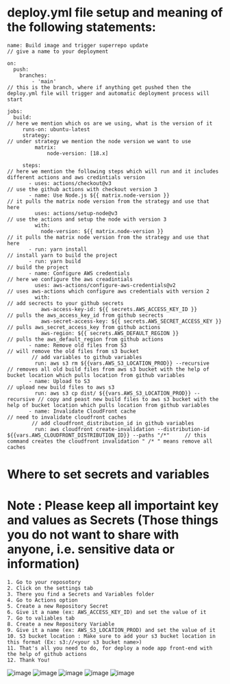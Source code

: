 # deploy.yml file setup and meaning of the following statements:

    name: Build image and trigger superrepo update                           // give a name to your deployment
    
    on:
      push:
        branches: 
            - 'main'                                                        // this is the branch, where if anything get pushed then the deploy.yml file will trigger and automatic deployment process will start 
    
    jobs:
      build:                                                                // here we mention which os are we using, what is the version of it 
         runs-on: ubuntu-latest  
         strategy:                                                          // under strategy we mention the node version we want to use 
             matrix:
                 node-version: [18.x]

         steps:                                                             // here we mention the following steps which will run and it includes different actions and aws credintials version
           - uses: actions/checkout@v3                                      // use the github actions with checkout version 3
           - name: Use Node.js ${{ matrix.node-version }}                   // it pulls the matrix node version from the strategy and use that here
             uses: actions/setup-node@v3                                    // use the actions and setup the node with version 3
             with:
               node-version: ${{ matrix.node-version }}                     // it pulls the matrix node version from the strategy and use that here
           - run: yarn install                                              // install yarn to build the project
           - run: yarn build                                                // build the project
           - name: Configure AWS credentials                                // here we configure the aws creadintials
             uses: aws-actions/configure-aws-credentials@v2                 // uses aws-actions which configure aws credentials with version 2
             with:                                                          // add secrects to your github secrets
               aws-access-key-id: ${{ secrets.AWS_ACCESS_KEY_ID }}          // pulls the aws_access_key_id from github secrects
               aws-secret-access-key: ${{ secrets.AWS_SECRET_ACCESS_KEY }}  // pulls aws_secret_access_key from github actions 
               aws-region: ${{ secrets.AWS_DEFAULT_REGION }}                // pulls the aws_default_region from github actions
           - name: Remove old files from S3                                 // will remove the old files from s3 bucket
            // add variables to github variables 
             run: aws s3 rm ${{vars.AWS_S3_LOCATION_PROD}} --recursive      // removes all old build files from aws s3 bucket with the help of bucket location which pulls location from github variables
           - name: Upload to S3                                             // upload new build files to aws s3
             run: aws s3 cp dist/ ${{vars.AWS_S3_LOCATION_PROD}} --recursive // copy and peast new build files to aws s3 bucket with the help of bucket location which pulls location from github variables
           - name: Invalidate CloudFront cache                              // need to invalidate cloudfront caches
            // add cloudfront_distribution_id in github variables
             run: aws cloudfront create-invalidation --distribution-id ${{vars.AWS_CLOUDFRONT_DISTRIBUTION_ID}} --paths "/*"     // this command creates the cloudfront invalidation " /* " means remove all caches

             
# Where to set secrets and variables
# Note : Please keep all importaint key and values as Secrets (Those things you do not want to share with anyone, i.e. sensitive data or information)
    1. Go to your reposotory
    2. Click on the settings tab
    3. There you find a Secrets and Variables folder
    4. Go to Actions option
    5. Create a new Repository Secret
    6. Give it a name (ex: AWS_ACCESS_KEY_ID) and set the value of it
    7. Go to valiables tab 
    8. Create a new Repository Variable
    9. Give it a name (ex: AWS_S3_LOCATION_PROD) and set the value of it
    10. S3 bucket location : Make sure to add your s3 bucket location in this format (Ex: s3://<your s3 bucket name>)
    11. That's all you need to do, for deploy a node app front-end with the help of github actions
    12. Thank You!
![image](https://github.com/bayshore-intelligence-solution/DevOps-Docs/assets/143008309/ecff4277-6d9f-49f6-8d7b-8c963b841aae)
![image](https://github.com/bayshore-intelligence-solution/DevOps-Docs/assets/143008309/af1454dd-b20c-429d-8eca-f4fb03aa552d)
![image](https://github.com/bayshore-intelligence-solution/DevOps-Docs/assets/143008309/298a4432-a83f-4c02-8b58-5e78f251d57c)
![image](https://github.com/bayshore-intelligence-solution/DevOps-Docs/assets/143008309/fe76cca9-35c1-4e2c-b270-dc1a64dd4376)
![image](https://github.com/bayshore-intelligence-solution/DevOps-Docs/assets/143008309/88ee0e8d-4e21-4c8e-831d-532f78b8fd24)
